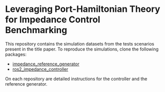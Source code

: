 # Leveraging Port-Hamiltonian Theory for Impedance Control Benchmarking

This repository contains the simulation datasets from the tests scenarios present in the title paper.
To reproduce the simulations, clone the following packages:

- [impedance_reference_generator](https://github.com/qleonardolp/impedance_reference_generator)
- [ros2_impedance_controller](https://github.com/qleonardolp/ros2_impedance_controller)

On each repository are detailed instructions for the controller and the reference generator.
